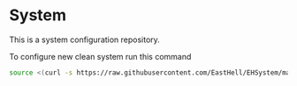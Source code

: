 # System

This is a system configuration repository.

To configure new clean system run this command
```bash
source <(curl -s https://raw.githubusercontent.com/EastHell/EHSystem/master/install.sh)
```
